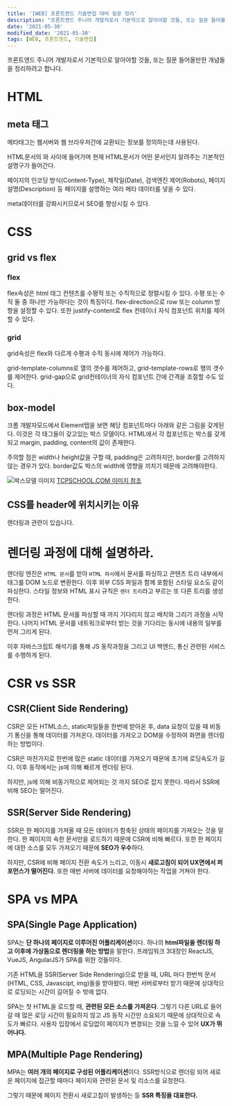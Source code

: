 ```yaml
---
title: '[WEB] 프론트엔드 기술면접 대비 질문 정리'
description: "프론트엔드 주니어 개발자로서 기본적으로 알아야할 것들, 또는 질문 들어올만한 개념들을 정리하려고한다."
date: '2021-05-30'
modified_date: '2021-05-30'
tags: [WEB, 프론트엔드, 기술면접]
---
```


프론트엔드 주니어 개발자로서 기본적으로 알아야할 것들, 또는 질문 들어올만한 개념들을 정리하려고 합니다.

# HTML

## meta 태그

메타태그는 웹서버와 웹 브라우저간에 교환되는 정보를 정의하는데 사용된다.

HTML문서의 <head>와 </head> 사이에 들어가며 현재 HTML문서가 어떤 문서인지 알려주는 기본적인 설명구가 들어간다.

페이지의 인코딩 방식(Content-Type), 제작일(Date), 검색엔진 제어(Robots), 페이지 설명(Description) 등 페이지를 설명하는 여러 메타 데이터를 넣을 수 있다.

meta데이터를 강화시키므로서 SEO를 향상시킬 수 있다.


# CSS

## grid vs flex

### flex 

flex속성은 html 태그 컨텐츠를 수평적 또는 수직적으로 정렬시킬 수 있다. 수평 또는 수직 둘 중 하나만 가능하다는 것이 특징이다. 
flex-direction으로 row 또는 column 방향을 설정할 수 있다. 또한 justify-content로 flex 컨테이너 자식 컴포넌트 위치를 제어할 수 있다.

### grid

grid속성은 flex와 다르게 수평과 수직 동시에 제어가 가능하다.

grid-template-columns로 열의 갯수를 제어하고, grid-template-rows로 행의 갯수를 제어한다. grid-gap으로 grid컨테이너의 자식 컴포넌트 간에 간격을 조절할 수도 있다.

## box-model

크롬 개발자모드에서 Element탭을 보면 해당 컴포넌트마다 아래와 같은 그림을 갖게된다. 이것은 각 태그들이 갖고있는 박스 모델이다. HTML에서 각 컴포넌트는 박스를 갖게되고 margin, padding, content의 값이 존재한다.

주의할 점은 width나 height값을 구할 때, padding은 고려하지만, border를 고려하지 않는 경우가 있다. border값도 박스의 width에 영향을 끼치기 때문에 고려해야한다.

![박스모델 이미지](http://tcpschool.com/lectures/img_css_boxmodel.png)
[TCPSCHOOL.COM 이미지 참조](http://tcpschool.com/css/css_boxmodel_boxmodel)


## CSS를 header에 위치시키는 이유

렌더링과 관련이 있습니다. 





# 렌더링 과정에 대해 설명하라.

렌더링 엔진은 `HTML 문서`를 받아 `HTML 파서`에서 문서를 파싱하고 콘텐츠 트리 내부에서 태그를 DOM 노드로 변환한다. 이후 외부 CSS 파일과 함께 포함된 스타일 요소도 같이 파싱한다. 스타일 정보와 HTML 표시 규칙은 `렌더 트리`라고 부르는 또 다른 트리를 생성한다.

렌더링 과정은 HTML 문서를 파싱할 때 까지 기다리지 않고 배치와 그리기 과정을 시작한다. 나머지 HTML 문서를 네트워크로부터 받는 것을 기다리는 동시에 내용의 일부를 먼저 그리게 된다.

이후 자바스크립트 해석기를 통해 JS 동작과정을 그리고 UI 백엔드, 통신 관련된 서비스를 수행하게 된다.

# CSR vs SSR

## CSR(Client Side Rendering)

CSR은 모든 HTML소스, static파일들을 한번에 받아온 후, data 요청이 있을 때 비동기 통신을 통해 데이터를 가져온다. 데이터를 가져오고 DOM을 수정하여 화면을 렌더링 하는 방법이다.

CSR은 마찬가지로 한번에 많은 static 데이터를 가져오기 때문에 초기에 로딩속도가 길다. 이후 동작에서는 js에 의해 빠르게 렌더링 된다.

하지만, js에 의해 비동기적으로 제어되는 것 까지 SEO로 잡지 못한다. 따라서 SSR에 비해 SEO는 떨어진다.

## SSR(Server Side Rendering)

SSR은 한 페이지를 가져올 때 모든 데이터가 함축된 상태의 페이지를 가져오는 것을 말한다. 한 페이지의 속한 문서만을 로드하기 때문에 CSR에 비해 빠르다. 또한 한 페이지에 대한 소스를 모두 가져오기 때문에 **SEO가 우수**하다.

하지만, CSR에 비해 페이지 전환 속도가 느리고, 이동시 **새로고침이 되어 UX면에서 퍼포먼스가 떨어진다.** 또한 매번 서버에 데이터를 요청해야하는 작업을 거쳐야 한다.

# SPA vs MPA
## SPA(Single Page Application)

SPA는 **단 하나의 페이지로 이루어진 어플리케이션**이다. 하나의 **html파일을 렌더링 하고 이후에 가상돔으로 렌더링을 하는 방법**을 말한다. 프레임워크 3대장인 ReactJS, VueJS, AngularJS가 SPA를 위한 것들이다.

기존 HTML을 SSR(Server Side Rendering)으로 받을 때, URL 마다 한번씩 문서(HTML, CSS, Javascipt, img)들을 받아왔다. 매번 서버로부터 받기 때문에 상대적으로 로딩되는 시간이 길어질 수 밖에 없다.

SPA는 첫 HTML을 로드할 때, **관련된 모든 소스를 가져온다**. 그렇기 다른 URL로 들어갈 때 많은 로딩 시간이 필요하지 않고 JS 동작 시간만 소요되기 때문에 상대적으로 속도가 빠르다. 사용자 입장에서 로딩없이 페이지가 변경되는 것을 느낄 수 있어 **UX가 뛰어나다.**

## MPA(Multiple Page Rendering)

MPA는 **여러 개의 페이지로 구성된 어플리케이션**이다. SSR방식으로 렌더링 되어 새로운 페이지에 접근할 때마다 페이지와 관련된 문서 및 리소스를 요청한다.

그렇기 때문에 페이지 전환시 새로고침이 발생하는 등 **SSR 특징을 대표한다.**



